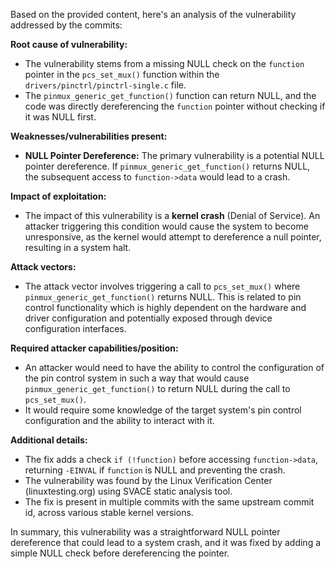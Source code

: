 Based on the provided content, here's an analysis of the vulnerability addressed by the commits:

**Root cause of vulnerability:**
- The vulnerability stems from a missing NULL check on the `function` pointer in the `pcs_set_mux()` function within the `drivers/pinctrl/pinctrl-single.c` file.
- The `pinmux_generic_get_function()` function can return NULL, and the code was directly dereferencing the `function` pointer without checking if it was NULL first.

**Weaknesses/vulnerabilities present:**
- **NULL Pointer Dereference:** The primary vulnerability is a potential NULL pointer dereference. If `pinmux_generic_get_function()` returns NULL, the subsequent access to `function->data` would lead to a crash.

**Impact of exploitation:**
- The impact of this vulnerability is a **kernel crash** (Denial of Service). An attacker triggering this condition would cause the system to become unresponsive, as the kernel would attempt to dereference a null pointer, resulting in a system halt.

**Attack vectors:**
- The attack vector involves triggering a call to `pcs_set_mux()` where `pinmux_generic_get_function()` returns NULL. This is related to pin control functionality which is highly dependent on the hardware and driver configuration and potentially exposed through device configuration interfaces.

**Required attacker capabilities/position:**
- An attacker would need to have the ability to control the configuration of the pin control system in such a way that would cause `pinmux_generic_get_function()` to return NULL during the call to `pcs_set_mux()`.
- It would require some knowledge of the target system's pin control configuration and the ability to interact with it.

**Additional details:**
- The fix adds a check `if (!function)` before accessing `function->data`, returning `-EINVAL` if `function` is NULL and preventing the crash.
- The vulnerability was found by the Linux Verification Center (linuxtesting.org) using SVACE static analysis tool.
- The fix is present in multiple commits with the same upstream commit id, across various stable kernel versions.

In summary, this vulnerability was a straightforward NULL pointer dereference that could lead to a system crash, and it was fixed by adding a simple NULL check before dereferencing the pointer.